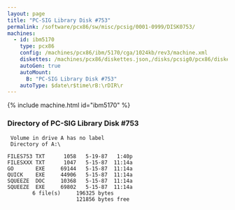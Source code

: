 ```yaml
---
layout: page
title: "PC-SIG Library Disk #753"
permalink: /software/pcx86/sw/misc/pcsig/0001-0999/DISK0753/
machines:
  - id: ibm5170
    type: pcx86
    config: /machines/pcx86/ibm/5170/cga/1024kb/rev3/machine.xml
    diskettes: /machines/pcx86/diskettes.json,/disks/pcsig0/pcx86/diskettes.json
    autoGen: true
    autoMount:
      B: "PC-SIG Library Disk #753"
    autoType: $date\r$time\rB:\rDIR\r
---
```


{% include machine.html id="ibm5170" %}

### Directory of PC-SIG Library Disk #753

     Volume in drive A has no label
     Directory of A:\

    FILES753 TXT      1058   5-19-87   1:40p
    FILESXXX TXT      1047   5-15-87  11:14a
    GO       EXE     69144   5-15-87  11:14a
    QUICK    EXE     44906   5-15-87  11:14a
    SQUEEZE  DOC     10368   5-15-87  11:14a
    SQUEEZE  EXE     69802   5-15-87  11:14a
            6 file(s)     196325 bytes
                          121856 bytes free
